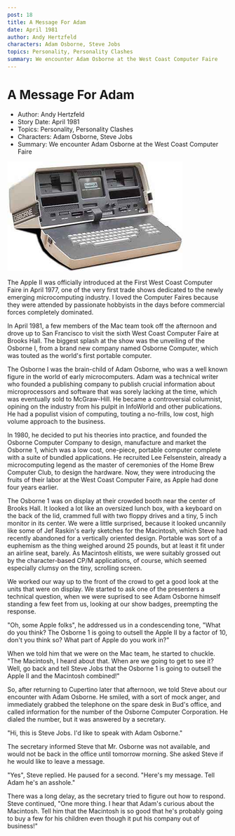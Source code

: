 ```yaml
---
post: 18
title: A Message For Adam
date: April 1981
author: Andy Hertzfeld
characters: Adam Osborne, Steve Jobs
topics: Personality, Personality Clashes
summary: We encounter Adam Osborne at the West Coast Computer Faire
---
```


# A Message For Adam
* Author: Andy Hertzfeld
* Story Date: April 1981
* Topics: Personality, Personality Clashes
* Characters: Adam Osborne, Steve Jobs
* Summary: We encounter Adam Osborne at the West Coast Computer Faire

![The Osborne 1 portable computer](images/Macintosh/osborne1.jpg) 

    
The Apple II was officially introduced at the First West Coast Computer Faire in April 1977, one of the very first trade shows dedicated to the newly emerging microcomputing industry.  I loved the Computer Faires because they were attended by passionate hobbyists in the days before commercial forces completely dominated.


In April 1981, a few members of the Mac team took off the afternoon and drove up to San Francisco to visit the sixth West Coast Computer Faire at Brooks Hall. The biggest splash at the show was the unveiling of the Osborne I, from a brand new company named Osborne Computer, which was touted as the world's first portable computer.

The Osborne I was the brain-child of Adam Osborne, who was a well known figure in the world of early microcomputers.  Adam was a technical writer who founded a publishing company to publish crucial information about microprocessors and software that was sorely lacking at the time, which was eventually sold to McGraw-Hill.  He became a controversial columnist, opining on the industry from his pulpit in InfoWorld and other publications.  He had a populist vision of computing, touting a no-frills, low cost, high volume approach to the business.

 In 1980, he decided to put his theories into practice, and founded the Osborne Computer Company to design, manufacture and market the Osborne 1, which was a low cost, one-piece, portable computer complete with a suite of bundled applications.  He recruited Lee Felsenstein, already a microcomputing legend as the master of ceremonies of the Home Brew Computer Club, to design the hardware.  Now, they were introducing the fruits of their labor at the West Coast Computer Faire, as Apple had done four years earlier.

The Osborne 1 was on display at their crowded booth near the center of Brooks Hall.   It looked a lot like an oversized lunch box, with a keyboard on the back of the lid, crammed full with two floppy drives and a tiny, 5 inch monitor in its center.  We were a little surprised, because it looked uncannily like some of Jef Raskin's early sketches for the Macintosh, which Steve had recently abandoned for a vertically oriented design.   Portable was sort of  a euphemism as the thing weighed around 25 pounds, but at least it fit under an airline seat, barely.  As Macintosh elitists, we were suitably grossed out by the character-based CP/M applications, of course, which seemed especially clumsy on the tiny, scrolling screen.

We worked our way up to the front of the crowd to get a good look at the units that were on display.  We started to ask one of the presenters a technical question, when we were suprised to see Adam Osborne himself standing a few feet from us, looking at our show badges, preempting the response.

"Oh, some Apple folks", he addressed us in a condescending tone, "What do you think?  The Osborne 1 is going to outsell the Apple II by a factor of 10, don't you think so?  What part of Apple do you work in?"

When we told him that we were on the Mac team, he started to chuckle.  "The Macintosh, I heard about that.  When are we going to get to see it?  Well,  go back and tell Steve Jobs that the Osborne 1 is going to outsell the Apple II and the Macintosh combined!"

So, after returning to Cupertino later that afternoon, we told Steve about our encounter with Adam Osborne.   He smiled, with a sort of mock anger, and immediately grabbed the telephone on the spare desk in Bud's office, and called information for the number of the Osborne Computer Corporation.   He dialed the number, but it was answered by a secretary.

"Hi, this is Steve Jobs.  I'd like to speak with Adam Osborne."

The secretary informed Steve that Mr. Osborne was not available, and would not be back in the office until tomorrow morning.  She asked Steve if he would like to leave a message.

"Yes", Steve replied.  He paused for a second.  "Here's my message.  Tell Adam he's an asshole."

There was a long delay, as the secretary tried to figure out how to respond.  Steve continued, "One more thing.  I hear that Adam's curious about the Macintosh.  Tell him that the Macintosh is so good that he's probably going to buy a few for his children even though it put his company out of business!"

